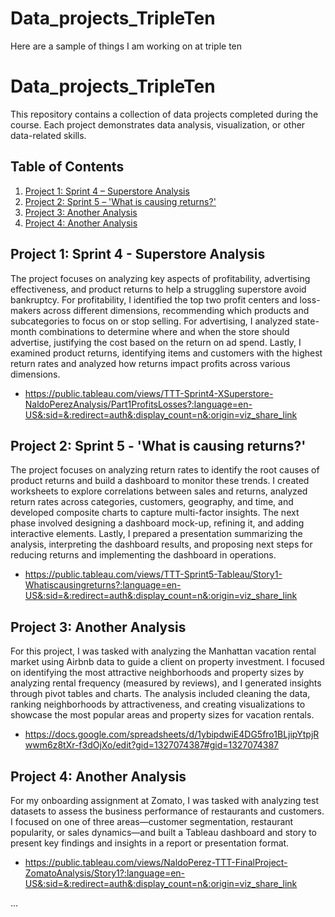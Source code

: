 # Data_projects_TripleTen
Here are a sample of things I am working on at triple ten
# Data_projects_TripleTen

This repository contains a collection of data projects completed during the course. Each project demonstrates data analysis, visualization, or other data-related skills.

## Table of Contents
1. [Project 1: Sprint 4 – Superstore Analysis](#project-1-sprint-4--superstore-analysis)
2. [Project 2: Sprint 5 – 'What is causing returns?'](#project-2-sprint-5--what-is-causing-returns)
3. [Project 3: Another Analysis](#project-3-another-analysis)
4. [Project 4: Another Analysis](#project-4-another-analysis)

## Project 1: Sprint 4 - Superstore Analysis
The project focuses on analyzing key aspects of profitability, advertising effectiveness, and product returns to help a struggling superstore avoid bankruptcy. For profitability, I identified the top two profit centers and loss-makers across different dimensions, recommending which products and subcategories to focus on or stop selling. For advertising, I analyzed state-month combinations to determine where and when the store should advertise, justifying the cost based on the return on ad spend. Lastly, I examined product returns, identifying items and customers with the highest return rates and analyzed how returns impact profits across various dimensions.

- https://public.tableau.com/views/TTT-Sprint4-XSuperstore-NaldoPerezAnalysis/Part1ProfitsLosses?:language=en-US&:sid=&:redirect=auth&:display_count=n&:origin=viz_share_link

## Project 2: Sprint 5 - 'What is causing returns?'
The project focuses on analyzing return rates to identify the root causes of product returns and build a dashboard to monitor these trends. I created worksheets to explore correlations between sales and returns, analyzed return rates across categories, customers, geography, and time, and developed composite charts to capture multi-factor insights. The next phase involved designing a dashboard mock-up, refining it, and adding interactive elements. Lastly, I prepared a presentation summarizing the analysis, interpreting the dashboard results, and proposing next steps for reducing returns and implementing the dashboard in operations.

- https://public.tableau.com/views/TTT-Sprint5-Tableau/Story1-Whatiscausingreturns?:language=en-US&:sid=&:redirect=auth&:display_count=n&:origin=viz_share_link

## Project 3: Another Analysis
For this project, I was tasked with analyzing the Manhattan vacation rental market using Airbnb data to guide a client on property investment. I focused on identifying the most attractive neighborhoods and property sizes by analyzing rental frequency (measured by reviews), and I generated insights through pivot tables and charts. The analysis included cleaning the data, ranking neighborhoods by attractiveness, and creating visualizations to showcase the most popular areas and property sizes for vacation rentals.

- https://docs.google.com/spreadsheets/d/1ybipdwiE4DG5fro1BLjipYtpjRwwm6z8tXr-f3dOjXo/edit?gid=1327074387#gid=1327074387

## Project 4: Another Analysis
For my onboarding assignment at Zomato, I was tasked with analyzing test datasets to assess the business performance of restaurants and customers. I focused on one of three areas—customer segmentation, restaurant popularity, or sales dynamics—and built a Tableau dashboard and story to present key findings and insights in a report or presentation format.

- https://public.tableau.com/views/NaldoPerez-TTT-FinalProject-ZomatoAnalysis/Story1?:language=en-US&:sid=&:redirect=auth&:display_count=n&:origin=viz_share_link

...
